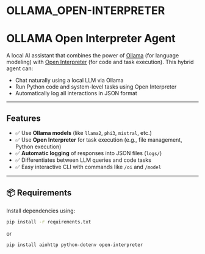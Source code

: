 # OLLAMA_OPEN-INTERPRETER

# OLLAMA Open Interpreter Agent

A local AI assistant that combines the power of [Ollama](https://ollama.com) (for language modeling) with [Open Interpreter](https://github.com/KillianLucas/open-interpreter) (for code and task execution). This hybrid agent can:

- Chat naturally using a local LLM via Ollama
- Run Python code and system-level tasks using Open Interpreter
- Automatically log all interactions in JSON format 
---

## Features

- ✅ Use **Ollama models** (like `llama2`, `phi3`, `mistral`, etc.)
- ✅ Use **Open Interpreter** for task execution (e.g., file management, Python execution)
- ✅ **Automatic logging** of responses into JSON files (`logs/`)
- ✅ Differentiates between LLM queries and code tasks
- ✅ Easy interactive CLI with commands like `/oi` and `/model`

---

## 📦 Requirements

Install dependencies using:

```bash
pip install -r requirements.txt
```
or
```bash
pip install aiohttp python-dotenv open-interpreter

